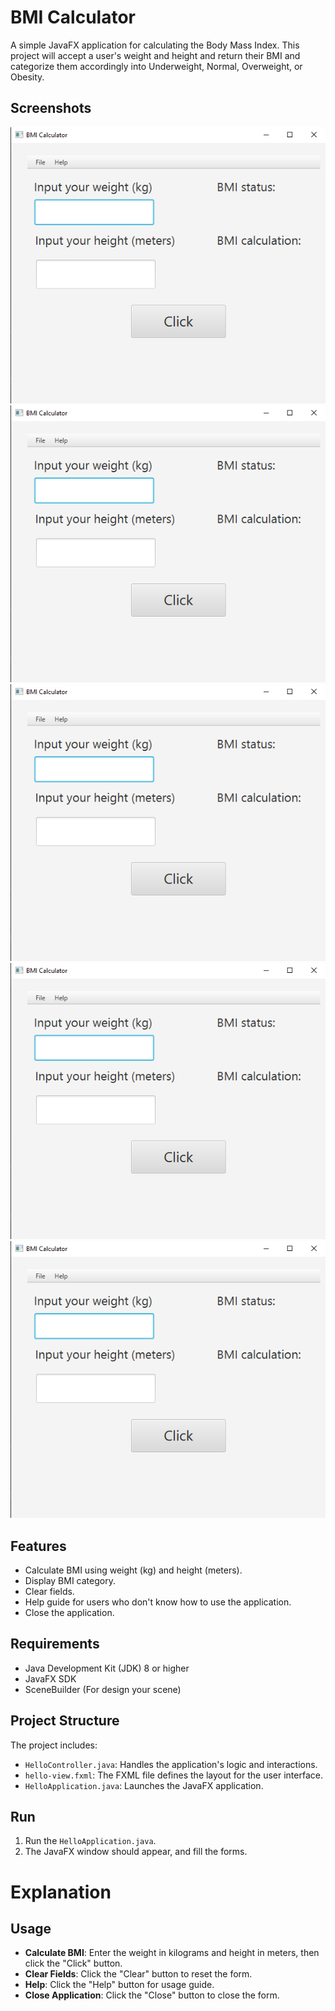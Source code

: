 # BMI Calculator

A simple JavaFX application for calculating the Body Mass Index. This project will accept a user's weight and height and return their BMI and categorize them accordingly into Underweight, Normal, Overweight, or Obesity.

## Screenshots

![BMI Calculator Screenshot](./assets/bmi1.png)
![BMI Calculator Screenshot](./assets/bmi1.png)
![BMI Calculator Screenshot](./assets/bmi1.png)
![BMI Calculator Screenshot](./assets/bmi1.png)
![BMI Calculator Screenshot](./assets/bmi1.png)


## Features

- Calculate BMI using weight (kg) and height (meters).
- Display BMI category.
- Clear fields.
- Help guide for users who don't know how to use the application.
- Close the application.

## Requirements

- Java Development Kit (JDK) 8 or higher
- JavaFX SDK
- SceneBuilder (For design your scene)

## Project Structure

The project includes:
- `HelloController.java`: Handles the application's logic and interactions.
- `hello-view.fxml`: The FXML file defines the layout for the user interface.
- `HelloApplication.java`: Launches the JavaFX application.

## Run

1. Run the `HelloApplication.java`.
2. The JavaFX window should appear, and fill the forms.

# Explanation



## Usage

- **Calculate BMI**: Enter the weight in kilograms and height in meters, then click the "Click" button.
- **Clear Fields**: Click the "Clear" button to reset the form.
- **Help**: Click the "Help" button for usage guide.
- **Close Application**: Click the "Close" button to close the form.
